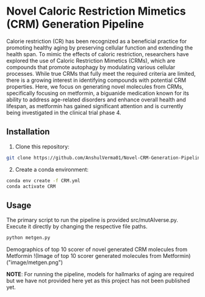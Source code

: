 # Novel Caloric Restriction Mimetics (CRM) Generation Pipeline

Calorie restriction (CR) has been recognized as a beneficial practice for promoting healthy aging by preserving cellular function and extending the health span. To mimic the effects of caloric restriction, researchers have explored the use of Caloric Restriction Mimetics (CRMs), which are compounds that promote autophagy by modulating various cellular processes. While true CRMs that fully meet the required criteria are limited, there is a growing interest in identifying compounds with potential CRM properties. Here, we focus on generating novel molecules from CRMs, specifically focusing on metformin, a biguanide medication known for its ability to address age-related disorders and enhance overall health and lifespan, as metformin has gained significant attention and is currently being investigated in the clinical trial phase 4.

## Installation

1. Clone this repository:
```bash
git clone https://github.com/AnshulVerma01/Novel-CRM-Generation-Pipeline.git
```
2. Create a conda environment:
```bash
conda env create -f CRM.yml
conda activate CRM
```

## Usage
The primary script to run the pipeline is provided src/mutAIverse.py. Execute it directly by changing the respective file paths.
```python
python metgen.py
```

Demographics of top 10 scorer of novel generated CRM molecules from Metformin
!(Image of top 10 scorer generated molecules from Metformin)("image/metgen.png")


**NOTE**: For running the pipeline, models for hallmarks of aging are required but we have not provided here yet as this project has not been published yet.
